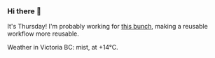 ### Hi there :wave:

It's Thursday! I'm probably working for [this bunch](https://github.com/kohofinancial), making a reusable workflow more reusable.

Weather in Victoria BC: mist, at +14°C.
